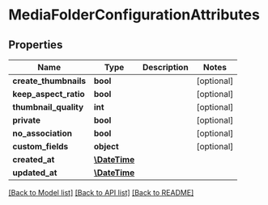 # MediaFolderConfigurationAttributes

## Properties
Name | Type | Description | Notes
------------ | ------------- | ------------- | -------------
**create_thumbnails** | **bool** |  | [optional] 
**keep_aspect_ratio** | **bool** |  | [optional] 
**thumbnail_quality** | **int** |  | [optional] 
**private** | **bool** |  | [optional] 
**no_association** | **bool** |  | [optional] 
**custom_fields** | **object** |  | [optional] 
**created_at** | [**\DateTime**](\DateTime.md) |  | 
**updated_at** | [**\DateTime**](\DateTime.md) |  | 

[[Back to Model list]](../../README.md#documentation-for-models) [[Back to API list]](../../README.md#documentation-for-api-endpoints) [[Back to README]](../../README.md)

